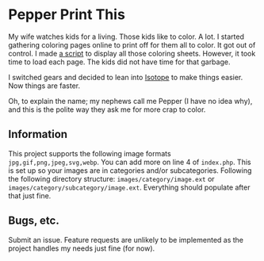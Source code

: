 # Pepper Print This

My wife watches kids for a living. Those kids like to color. A lot. I started gathering coloring pages online to print off for them all to color. It got out of control. I made [a script](https://github.com/septor/gallery) to display all those coloring sheets. However, it took time to load each page. The kids did not have time for that garbage.

I switched gears and decided to lean into [Isotope](https://isotope.metafizzy.co/) to make things easier. Now things are faster.

Oh, to explain the name; my nephews call me Pepper (I have no idea why), and this is the polite way they ask me for more crap to color.

## Information

This project supports the following image formats `jpg,gif,png,jpeg,svg,webp`. You can add more on line 4 of `index.php`. This is set up so your images are in categories and/or subcategories. Following the following directory structure: `images/category/image.ext` or `images/category/subcategory/image.ext`. Everything should populate after that just fine.

## Bugs, etc.

Submit an issue. Feature requests are unlikely to be implemented as the project handles my needs just fine (for now).